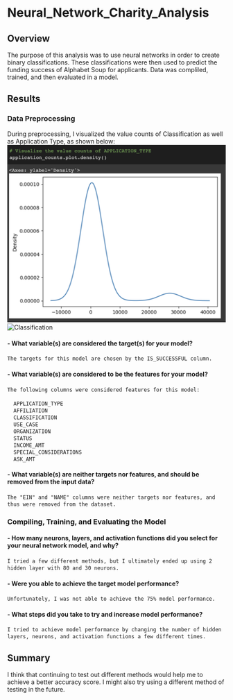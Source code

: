# Neural_Network_Charity_Analysis
## Overview
The purpose of this analysis was to use neural networks in order to create binary classifications.  These classifications were then used to predict the funding success of Alphabet Soup for applicants.  Data was compliled, trained, and then evaluated in a model. 

## Results
### Data Preprocessing
During preprocessing, I visualized the value counts of Classification as well as Application Type, as shown below:
![Application Type](https://github.com/heatherhutchinson211/Neural_Network_Charity_Analysis/blob/main/Screenshot%202023-05-01%20at%208.38.25%20PM.png)
![Classification]()


#### - What variable(s) are considered the target(s) for your model?
  
    The targets for this model are chosen by the IS_SUCCESSFUL column.
    
#### - What variable(s) are considered to be the features for your model?

    The following columns were considered features for this model:
    
      APPLICATION_TYPE            
      AFFILIATION                  
      CLASSIFICATION              
      USE_CASE                     
      ORGANIZATION                 
      STATUS                       
      INCOME_AMT                   
      SPECIAL_CONSIDERATIONS       
      ASK_AMT
      
#### - What variable(s) are neither targets nor features, and should be removed from the input data?
    The "EIN" and "NAME" columns were neither targets nor features, and thus were removed from the dataset. 
    
    
### Compiling, Training, and Evaluating the Model
#### - How many neurons, layers, and activation functions did you select for your neural network model, and why?
    I tried a few different methods, but I ultimately ended up using 2 hidden layer with 80 and 30 neurons.  
#### - Were you able to achieve the target model performance?
    Unfortunately, I was not able to achieve the 75% model performance. 
#### - What steps did you take to try and increase model performance?
    I tried to achieve model performance by changing the number of hidden layers, neurons, and activation functions a few different times. 

## Summary
  I think that continuing to test out different methods would help me to achieve a better accuracy score. I might also try using a different method of testing in the future. 
